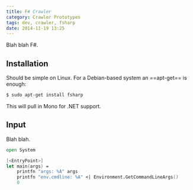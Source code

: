 ```yaml
---
title: F# Crawler
category: Crawler Prototypes
tags: dev, crawler, fsharp
date: 2014-11-19 13:25
---
```


Blah blah F#.

## Installation

Should be simple on Linux. For a Debian-based system an ==apt-get== is enough:
    
~~~sh
$ sudo apt-get install fsharp
~~~

This will pull in Mono for .NET support.

## Input

Blah blah.

~~~fsharp
open System

[<EntryPoint>]
let main(args) =    
    printfn "args: %A" args
    printfn "env.cmdline: %A" <| Environment.GetCommandLineArgs()    
    0
~~~
